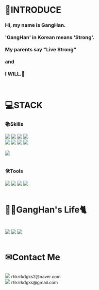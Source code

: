 <h1></h1>
<h1>👋INTRODUCE</h1>
<h3>Hi, my name is GangHan.  
<br>
<br>
'GangHan' in Korean means 'Strong'.
<br>
<br>
My parents say "Live Strong"  
<br>
<br>
and 
<br>
<br>
I WILL.💪</h3>
<br>
<h1></h1>
<h1>💻STACK</h1>
<h3>📚Skills</h3>
<img src="https://img.shields.io/badge/Java-00838F?style=flat-square&logo=Java&logoColor=white"/>
<img src="https://img.shields.io/badge/JavaScript-F7DF1E?style=flat-square&logo=javascript&logoColor=white"/>
<img src="https://img.shields.io/badge/PHP-777BB4?style=flat-square&logo=php&logoColor=white"/>
<img src="https://img.shields.io/badge/Spring-6DB33F?style=flat-square&logo=Spring&logoColor=white"/>
<br>
<img src="https://img.shields.io/badge/C%20Sharp-239120?style=flat-square&logo=csharp&logoColor=white"/>
<img src="https://img.shields.io/badge/Vue.js-4FC08D?style=flat-square&logo=vuedotjs&logoColor=white"/>
<img src="https://img.shields.io/badge/CSS3-1572B6?style=flat-square&logo=css3&logoColor=white"/>
<img src="https://img.shields.io/badge/HTML5-E34F26?style=flat-square&logo=html5&logoColor=white"/>
<br>
<br>
<img src="https://github-readme-stats.vercel.app/api/top-langs/?username=StrongGwak&layout=compact"><br><br>
<h3>🛠Tools</h3>
<img src="https://img.shields.io/badge/Unity-EEEEEE?style=flat-square&logo=unity&logoColor=black"/>
<img src="https://img.shields.io/badge/Eclipse-2C2255?style=flat-square&logo=eclipseide&logoColor=white"/>
<img src="https://img.shields.io/badge/VSCode-007ACC?style=flat-square&logo=visualstudiocode&logoColor=white"/>
<img src="https://img.shields.io/badge/MySQL-4479A1?style=flat-square&logo=mysql&logoColor=white"/>
<br>
<br>
<h1></h1>
<h1>🙋‍♂️GangHan's Life🐈</h1>
<br>
<a href="https://blog.naver.com/rhkrrkdgks2"><img src="https://img.shields.io/badge/NaverBlog-03C75A?style=flat-square&logo=naver&logoColor=white"/></a>
<a href="https://www.instagram.com/ganghan2/"><img src="https://img.shields.io/badge/GangHanstagram-E4405F?style=flat-square&logo=instagram&logoColor=white"/></a>
<a href="https://www.instagram.com/miruiscat/"><img src="https://img.shields.io/badge/Mirustagram-212121?style=flat-square&logo=instagram&logoColor=white"/></a>
<br>
<br>
<h1></h1>
<h1>✉Contact Me</h1>
<br>
<img src="https://img.shields.io/badge/Naver-03C75A?style=flat-square&logo=naver&logoColor=white"/> rhkrrkdgks2@naver.com <br>
<img src="https://img.shields.io/badge/Gmail-EA4335?style=flat-square&logo=gmail&logoColor=white"/> rhkrrkdgks@gmail.com <br>
<br>
<br>
<h1></h1>
<br>
<br>
<br>
 
